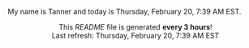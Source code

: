 My name is Tanner and today is Thursday, February 20, 7:39 AM EST.

<p align="center">This <i>README</i> file is generated <b>every 3 hours</b>!</br>Last refresh: Thursday, February 20, 7:39 AM EST<br /></p>

